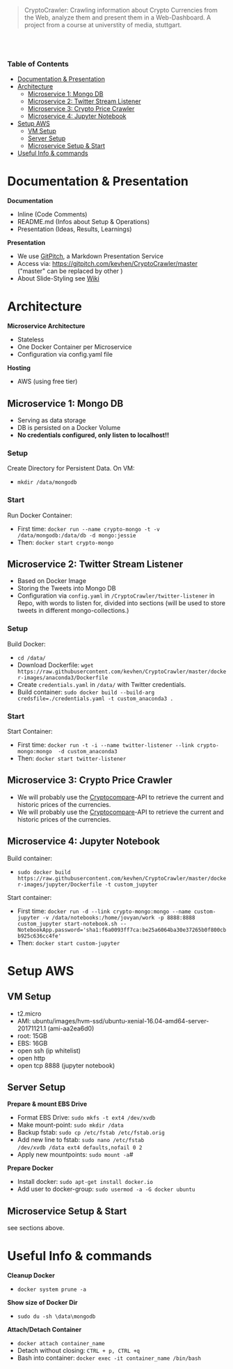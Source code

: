 > CryptoCrawler: Crawling information about Crypto Currencies from the Web, analyze them and present them in a Web-Dashboard. A project from a course at universtity of media, stuttgart.

<br><br>

### Table of Contents
<!-- TOC depthFrom:1 depthTo:2 withLinks:1 updateOnSave:1 orderedList:0 -->

- [Documentation & Presentation](#documentation-presentation)
- [Architecture](#architecture)
	- [Microservice 1: Mongo DB](#microservice-1-mongo-db)
	- [Microservice 2: Twitter Stream Listener](#microservice-2-twitter-stream-listener)
	- [Microservice 3: Crypto Price Crawler](#microservice-3-crypto-price-crawler)
	- [Microservice 4: Jupyter Notebook](#microservice-4-jupyter-notebook)
- [Setup AWS](#setup-aws)
	- [VM Setup](#vm-setup)
	- [Server Setup](#server-setup)
	- [Microservice Setup & Start](#microservice-setup-start)
- [Useful Info & commands](#useful-info-commands)

<!-- /TOC -->

# Documentation & Presentation
**Documentation**
- Inline (Code Comments)
- README.md (Infos about Setup & Operations)
- Presentation (Ideas, Results, Learnings)

**Presentation**
- We use [GitPitch](https://gitpitch.com/), a Markdown Presentation Service
- Access via: https://gitpitch.com/kevhen/CryptoCrawler/master ("master" can be replaced by other <branch-name>)
- About Slide-Styling see [Wiki](https://github.com/gitpitch/gitpitch/wiki/Slideshow-Settings)

# Architecture
**Microservice Architecture**
- Stateless
- One Docker Container per Microservice
- Configuration via config.yaml file

**Hosting**
- AWS (using free tier)

## Microservice 1: Mongo DB
- Serving as data storage
- DB is persisted on a Docker Volume
- **No credentials configured, only listen to localhost!!**

### Setup
Create Directory for Persistent Data. On VM:
- `mkdir /data/mongodb`

### Start
Run Docker Container:
- First time:  `docker run --name crypto-mongo -t -v /data/mongodb:/data/db -d mongo:jessie`
- Then: `docker start crypto-mongo`

## Microservice 2: Twitter Stream Listener
- Based on  Docker Image
- Storing the Tweets into Mongo DB
- Configuration via `config.yaml` in `/CryptoCrawler/twitter-listener` in Repo, with words to listen for, divided into sections (will be used to store tweets in different mongo-collections.)

### Setup
Build Docker:
- `cd /data/`
- Download Dockerfile: `wget https://raw.githubusercontent.com/kevhen/CryptoCrawler/master/docker-images/anaconda3/Dockerfile`
- Create `credentials.yaml` in `/data/` with Twitter credentials.
- Build container: `sudo docker build --build-arg credsfile=./credentials.yaml -t custom_anaconda3 .`

### Start
Start Container:
- First time: `docker run -t -i --name twitter-listener --link crypto-mongo:mongo  -d custom_anaconda3`
- Then: `docker start twitter-listener`

## Microservice 3: Crypto Price Crawler
- We will probably use the [Cryptocompare](https://www.cryptocompare.com/api)-API to retrieve the current and historic prices of the currencies.
- We will probably use the [Cryptocompare](https://www.cryptocompare.com/api)-API to retrieve the current and historic prices of the currencies.

## Microservice 4: Jupyter Notebook
Build container:
- `sudo docker build https://raw.githubusercontent.com/kevhen/CryptoCrawler/master/docker-images/jupyter/Dockerfile -t custom_jupyter`

Start container:
- First time: `docker run -d --link crypto-mongo:mongo --name custom-jupyter -v /data/notebooks:/home/jovyan/work -p 8888:8888 custom_jupyter start-notebook.sh --NotebookApp.password='sha1:f6a0093ff7ca:be25a6064ba30e37265b0f800cbb925c636cc4fe'`
- Then: `docker start custom-jupyter`

# Setup AWS
## VM Setup
- t2.micro
- AMI: ubuntu/images/hvm-ssd/ubuntu-xenial-16.04-amd64-server-20171121.1 (ami-aa2ea6d0)
- root: 15GB
- EBS: 16GB
- open ssh (ip whitelist)
- open http
- open tcp 8888 (jupyter notebook)

## Server Setup
**Prepare & mount EBS Drive**
- Format EBS Drive: `sudo mkfs -t ext4 /dev/xvdb`
- Make mount-point: `sudo mkdir /data`
- Backup fstab: `sudo cp /etc/fstab /etc/fstab.orig`
- Add new line to fstab: `sudo nano /etc/fstab` <br>
  `/dev/xvdb /data ext4 defaults,nofail 0 2`
- Apply new mountpoints: `sudo mount -a`#

**Prepare Docker**
- Install docker: `sudo apt-get install docker.io`
- Add user to docker-group: `sudo usermod -a -G docker ubuntu`

## Microservice Setup & Start
see sections above.

# Useful Info & commands
**Cleanup Docker**
- `docker system prune -a`

**Show size of Docker Dir**
- `sudo du -sh \data\mongodb`

**Attach/Detach Container**
- `docker attach container_name`
- Detach without closing: `CTRL + p, CTRL +q`
- Bash into container: `docker exec -it container_name /bin/bash`
